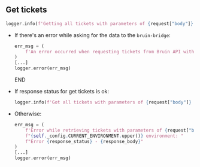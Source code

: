 ## Get tickets

```python
logger.info(f'Getting all tickets with parameters of {request["body"]} from Bruin...')
```

* If there's an error while asking for the data to the `bruin-bridge`:
  ```python
  err_msg = (
      f'An error occurred when requesting tickets from Bruin API with parameters of {request["body"]} -> {e}'
  )
  [...]
  logger.error(err_msg)
  ```
  END

* If response status for get tickets is ok:
  ```python
  logger.info(f'Got all tickets with parameters of {request["body"]} from Bruin!')
  ```
* Otherwise:
  ```python
  err_msg = (
      f'Error while retrieving tickets with parameters of {request["body"]} in '
      f"{self._config.CURRENT_ENVIRONMENT.upper()} environment: "
      f"Error {response_status} - {response_body}"
  )
  [...]
  logger.error(err_msg)
  ```